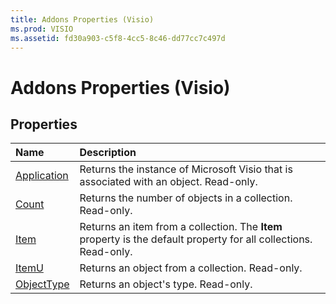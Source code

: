 ```yaml
---
title: Addons Properties (Visio)
ms.prod: VISIO
ms.assetid: fd30a903-c5f8-4cc5-8c46-dd77cc7c497d
---
```



# Addons Properties (Visio)

## Properties



|**Name**|**Description**|
|:-----|:-----|
|[Application](addons-application-property-visio.md)|Returns the instance of Microsoft Visio that is associated with an object. Read-only.|
|[Count](addons-count-property-visio.md)|Returns the number of objects in a collection. Read-only.|
|[Item](addons-item-property-visio.md)|Returns an item from a collection. The  **Item** property is the default property for all collections. Read-only.|
|[ItemU](addons-itemu-property-visio.md)|Returns an object from a collection. Read-only.|
|[ObjectType](addons-objecttype-property-visio.md)|Returns an object's type. Read-only.|

